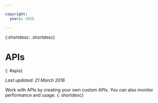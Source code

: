 ```yaml
---

copyright:
  years: 2016

---
```


{:shortdesc: .shortdesc} 


# APIs
{: #apis}

*Last updated: 21 March 2016*

Work with APIs by creating your own custom APIs. You can also monitor performance and usage.
{: shortdesc}
